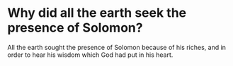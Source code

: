 # Why did all the earth seek the presence of Solomon?

All the earth sought the presence of Solomon because of his riches, and in order to hear his wisdom which God had put in his heart. 